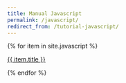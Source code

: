 ```yaml
---
title: Manual Javascript
permalink: /javascript/
redirect_from: /tutorial-javascript/
---
```


{% for item in site.javascript %}
  <p><a href="{{ item.url }}">{{ item.title }}</a></p>
{% endfor %}

